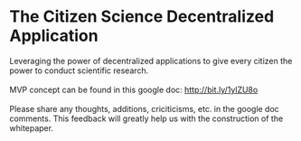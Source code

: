 # The Citizen Science Decentralized Application
Leveraging the power of decentralized applications to give every citizen the power to conduct scientific research.
<br><br>
MVP concept can be found in this google doc: http://bit.ly/1ylZU8o
<br><br>
Please share any thoughts, additions, criciticisms, etc. in the google doc comments. This feedback will greatly help us with the construction of the whitepaper.
